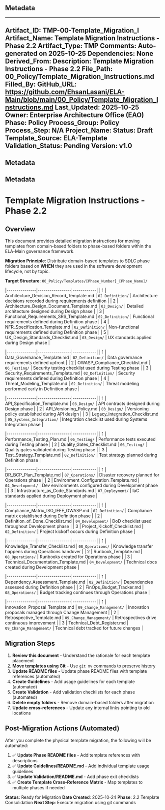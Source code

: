 ## Metadata
---
Artifact_ID: TMP-00-Template_Migration_I
Artifact_Name: Template Migration Instructions - Phase 2.2
Artifact_Type: TMP
Comments: Auto-generated on 2025-10-25
Dependencies: None
Derived_From: 
Description: Template Migration Instructions - Phase 2.2
File_Path: 00_Policy/Template_Migration_Instructions.md
Filled_By: 
GitHub_URL: https://github.com/EhsanLasani/ELA-Main/blob/main/00_Policy/Template_Migration_Instructions.md
Last_Updated: 2025-10-25
Owner: Enterprise Architecture Office (EAO)
Phase: Policy
Process_Group: Policy
Process_Step: N/A
Project_Name: 
Status: Draft
Template_Source: ELA-Template
Validation_Status: Pending
Version: v1.0
---
## Metadata
## Metadata
# Template Migration Instructions - Phase 2.2

## Overview

This document provides detailed migration instructions for moving templates from domain-based folders to phase-based folders within the ELA-Main governance framework.

**Migration Principle**: Distribute domain-based templates to SDLC phase folders based on **WHEN** they are used in the software development lifecycle, not by topic.

**Target Structure**: `00_Policy/Templates/[Phase_Number]_[Phase_Name]/`

|---------------|-----------------|------------|
| 1 | Architecture_Decision_Record_Template.md | `02_Definition/` | Architecture decisions recorded during requirements definition |
| 2 | Architecture_Design_Document_Template.md | `03_Design/` | Detailed architecture designed during Design phase |
| 3 | Functional_Requirements_SRS_Template.md | `02_Definition/` | Functional requirements defined during Definition phase |
| 4 | NFR_Specification_Template.md | `02_Definition/` | Non-functional requirements defined during Definition phase |
| 5 | UX_Design_Standards_Checklist.md | `03_Design/` | UX standards applied during Design phase |

|---------------|-----------------|------------|
| 1 | Data_Governance_Template.md | `02_Definition/` | Data governance requirements defined upfront |
| 2 | OWASP_Compliance_Checklist.md | `06_Testing/` | Security testing checklist used during Testing phase |
| 3 | Security_Requirements_Template.md | `02_Definition/` | Security requirements defined during Definition phase |
| 4 | Threat_Modeling_Template.md | `02_Definition/` | Threat modeling performed early in Definition phase |

|---------------|-----------------|------------|
| 1 | API_Specification_Template.md | `03_Design/` | API contracts designed during Design phase |
| 2 | API_Versioning_Policy.md | `03_Design/` | Versioning policy established during API design |
| 3 | Legacy_Integration_Checklist.md | `05_Systems_Integration/` | Integration checklist used during Systems Integration phase |

|---------------|-----------------|------------|
| 1 | Performance_Testing_Plan.md | `06_Testing/` | Performance tests executed during Testing phase |
| 2 | Quality_Gates_Checklist.md | `06_Testing/` | Quality gates validated during Testing phase |
| 3 | Test_Strategy_Template.md | `02_Definition/` | Test strategy planned during Definition phase |

|---------------|-----------------|------------|
| 1 | DR_BCP_Plan_Template.md | `07_Operations/` | Disaster recovery planned for Operations phase |
| 2 | Environment_Configuration_Template.md | `04_Development/` | Dev environments configured during Development phase |
| 3 | Infrastructure_as_Code_Standards.md | `07_Deployment/` | IaC standards applied during Deployment phase |

|---------------|-----------------|------------|
| 1 | Compliance_Matrix_ISO_IEEE_OWASP.md | `02_Definition/` | Compliance matrix established during Definition phase |
| 2 | Definition_of_Done_Checklist.md | `04_Development/` | DoD checklist used throughout Development phase |
| 3 | Project_Kickoff_Checklist.md | `02_Definition/` | Project kickoff occurs during Definition phase |

|---------------|-----------------|------------|
| 1 | Knowledge_Transfer_Checklist.md | `08_Operations/` | Knowledge transfer happens during Operations handover |
| 2 | Runbook_Template.md | `08_Operations/` | Runbooks created for Operations phase |
| 3 | Technical_Documentation_Template.md | `04_Development/` | Technical docs created during Development phase |

|---------------|-----------------|------------|
| 1 | Dependency_Assessment_Template.md | `02_Definition/` | Dependencies assessed during Definition phase |
| 2 | FinOps_Budget_Tracker.md | `08_Operations/` | Budget tracking continues through Operations phase |

|---------------|-----------------|------------|
| 1 | Innovation_Proposal_Template.md | `09_Change_Management/` | Innovation proposals managed through Change Management |
| 2 | Retrospective_Template.md | `09_Change_Management/` | Retrospectives drive continuous improvement |
| 3 | Technical_Debt_Register.md | `09_Change_Management/` | Technical debt tracked for future changes |

## Migration Steps

1. **Review this document** - Understand the rationale for each template placement
2. **Move templates using Git** - Use `git mv` commands to preserve history
3. **Update README files** - Update phase README files with template references (automated)
4. **Create Guidelines** - Add usage guidelines for each template (automated)
5. **Create Validation** - Add validation checklists for each phase (automated)
6. **Delete empty folders** - Remove domain-based folders after migration
7. **Update cross-references** - Update any internal links pointing to old locations

## Post-Migration Actions (Automated)

After you complete the physical template migration, the following will be automated:

1. ✅ **Update Phase README files** - Add template references with descriptions
2. ✅ **Update Guidelines/README.md** - Add individual template usage guidelines
3. ✅ **Update Validation/README.md** - Add phase exit checklists
4. ✅ **Create Template Cross-Reference Matrix** - Map templates to multiple phases if needed

**Status**: Ready for Migration
**Date Created**: 2025-10-24
**Phase**: 2.2 Template Consolidation
**Next Step**: Execute migration using git commands
